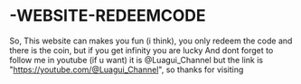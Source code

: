 # -WEBSITE-REDEEMCODE
So, This website can makes you fun (i think), you only redeem the code and there is the coin, but if you get infinity you are lucky
And dont forget to follow me in youtube (if u want) it is @Luagui_Channel but the link is "https://youtube.com/@Luagui_Channel", so thanks for visiting
